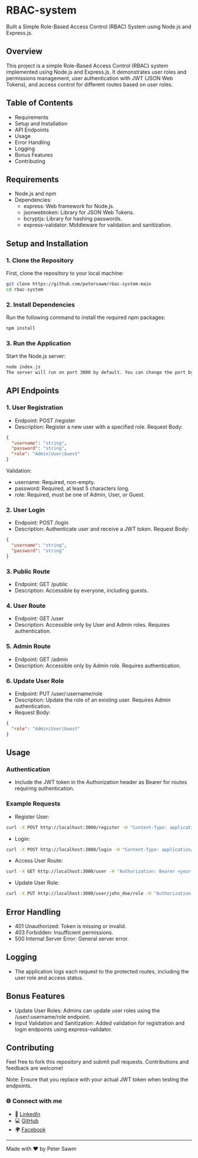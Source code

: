 # RBAC-system
Built a Simple Role-Based Access Control (RBAC) System using Node.js and Express.js.

## Overview
This project is a simple Role-Based Access Control (RBAC) system implemented using Node.js and Express.js. It demonstrates user roles and permissions management, user authentication with JWT (JSON Web Tokens), and access control for different routes based on user roles.

## Table of Contents
- Requirements
- Setup and Installation
- API Endpoints
- Usage
- Error Handling
- Logging
- Bonus Features
- Contributing

## Requirements
- Node.js and npm
- Dependencies:
  - express: Web framework for Node.js.
  - jsonwebtoken: Library for JSON Web Tokens.
  - bcryptjs: Library for hashing passwords.
  - express-validator: Middleware for validation and sanitization.

## Setup and Installation
### 1. Clone the Repository
First, clone the repository to your local machine:

```bash
git clone https://github.com/petersawm/rbac-system-main
cd rbac-system
```
### 2. Install Dependencies
Run the following command to install the required npm packages:

```bash
npm install
```

### 3. Run the Application
Start the Node.js server:

```bash
node index.js
The server will run on port 3000 by default. You can change the port by modifying the PORT variable in index.js.
```

## API Endpoints
### 1. User Registration
- Endpoint: POST /register
- Description: Register a new user with a specified role.
Request Body:
```json
{
  "username": "string",
  "password": "string",
  "role": "Admin|User|Guest"
}
```
Validation:
- username: Required, non-empty.
- password: Required, at least 5 characters long.
- role: Required, must be one of Admin, User, or Guest.

### 2. User Login
- Endpoint: POST /login
- Description: Authenticate user and receive a JWT token.
Request Body:
```json
{
  "username": "string",
  "password": "string"
}
```

### 3. Public Route
- Endpoint: GET /public
- Description: Accessible by everyone, including guests.

### 4. User Route
- Endpoint: GET /user
- Description: Accessible only by User and Admin roles. Requires authentication.

### 5. Admin Route
- Endpoint: GET /admin
- Description: Accessible only by Admin role. Requires authentication.

### 6. Update User Role
- Endpoint: PUT /user/:username/role
- Description: Update the role of an existing user. Requires Admin authentication.
- Request Body:
```json
{
  "role": "Admin|User|Guest"
}
```

## Usage
### Authentication
- Include the JWT token in the Authorization header as Bearer <token> for routes requiring authentication.
### Example Requests
  
- Register User:

```bash
curl -X POST http://localhost:3000/register -H "Content-Type: application/json" -d '{"username": "john_doe", "password": "password123", "role": "User"}'
```
- Login:

```bash
curl -X POST http://localhost:3000/login -H "Content-Type: application/json" -d '{"username": "john_doe", "password": "password123"}'
```
- Access User Route:

```bash
curl -X GET http://localhost:3000/user -H "Authorization: Bearer <your-jwt-token>"
```
- Update User Role:

```bash
curl -X PUT http://localhost:3000/user/john_doe/role -H "Authorization: Bearer <your-jwt-token>" -H "Content-Type: application/json" -d '{"role": "Admin"}'
```

## Error Handling
- 401 Unauthorized: Token is missing or invalid.
- 403 Forbidden: Insufficient permissions.
- 500 Internal Server Error: General server error.

## Logging
 -  The application logs each request to the protected routes, including the user role and 
  access status.

## Bonus Features
  -  Update User Roles: Admins can update user roles using the /user/:username/role endpoint.
  -  Input Validation and Sanitization: Added validation for registration and login endpoints 
   using express-validator.

## Contributing
  Feel free to fork this repository and submit pull requests. Contributions and feedback are 
  welcome!

Note: Ensure that you replace <your-jwt-token> with your actual JWT token when testing the endpoints.

### 🌐 Connect with me

- 💼 [LinkedIn](https://www.linkedin.com/in/peter-sawm-06932b254/)
- 💻 [GitHub](https://github.com/petersawm)
- 🌍 [Facebook](https://www.facebook.com/peter.sawm2025)

---

Made with ❤️ by Peter Sawm
